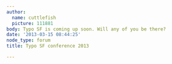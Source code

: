 ```yaml
---
author:
  name: cuttlefish
  picture: 111881
body: Typo SF is coming up soon. Will any of you be there?
date: '2013-03-15 08:44:25'
node_type: forum
title: Typo SF conference 2013

---
```

